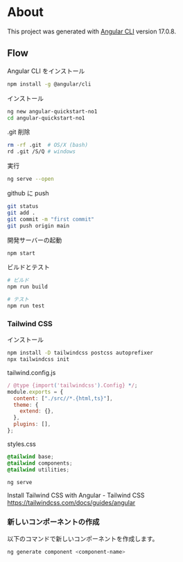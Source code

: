 # About

This project was generated with [Angular CLI](https://github.com/angular/angular-cli) version 17.0.8.

## Flow

Angular CLI をインストール

```bash
npm install -g @angular/cli
```

インストール

```bash
ng new angular-quickstart-no1
cd angular-quickstart-no1
```

.git 削除

```bash
rm -rf .git  # OS/X (bash)
rd .git /S/Q # windows
```

実行

```bash
ng serve --open
```

github に push

```bash
git status
git add .
git commit -m "first commit"
git push origin main
```

開発サーバーの起動

```bash
npm start
```

ビルドとテスト

```bash
# ビルド
npm run build

# テスト
npm run test

```

### Tailwind CSS

インストール

```bash
npm install -D tailwindcss postcss autoprefixer
npx tailwindcss init
```

tailwind.config.js

```js
/ @type {import('tailwindcss').Config} */;
module.exports = {
  content: ["./src//*.{html,ts}"],
  theme: {
    extend: {},
  },
  plugins: [],
};
```

styles.css

```css
@tailwind base;
@tailwind components;
@tailwind utilities;
```

```bash
ng serve
```

Install Tailwind CSS with Angular - Tailwind CSS
https://tailwindcss.com/docs/guides/angular

### 新しいコンポーネントの作成

以下のコマンドで新しいコンポーネントを作成します。

```bash
ng generate component <component-name>
```
